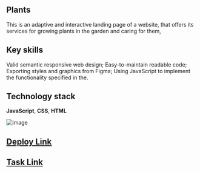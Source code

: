 ## Plants

This is an adaptive and interactive landing page of a website, that offers its services for growing plants in the garden and caring for them,

## Key skills

Valid semantic responsive web design;
Easy-to-maintain readable code;
Exporting styles and graphics from Figma;
Using JavaScript to implement the functionality specified in the.

## Technology stack

**JavaScript**, **CSS**, **HTML**

![image](https://github.com/Tetiana-KET/Plants/assets/99186560/cd48ab26-21bd-4bc4-99eb-7e5f6b8906eb)

## [Deploy Link](https://tetiana-ket.github.io/Plants/pages/main/index.html)

## [Task Link](https://github.com/rolling-scopes-school/tasks/blob/eb98353fb0a0f67945afff7759f21e61d520e495/tasks/plants/plants.md)

